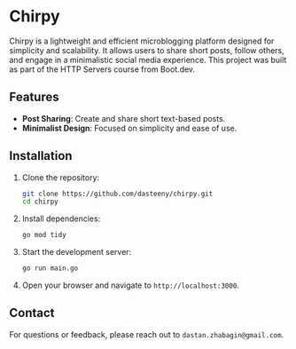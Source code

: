 # Chirpy

Chirpy is a lightweight and efficient microblogging platform designed for simplicity and scalability. It allows users to share short posts, follow others, and engage in a minimalistic social media experience. This project was built as part of the HTTP Servers course from Boot.dev.

## Features

- **Post Sharing**: Create and share short text-based posts.
- **Minimalist Design**: Focused on simplicity and ease of use.

## Installation

1. Clone the repository:
    ```bash
    git clone https://github.com/dasteeny/chirpy.git
    cd chirpy
    ```

2. Install dependencies:
    ```bash
    go mod tidy
    ```

3. Start the development server:
    ```bash
    go run main.go
    ```

4. Open your browser and navigate to `http://localhost:3000`.


## Contact

For questions or feedback, please reach out to `dastan.zhabagin@gmail.com`.